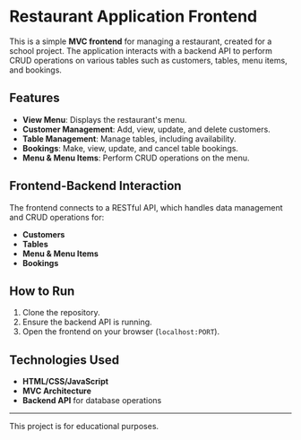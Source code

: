 # Restaurant Application Frontend

This is a simple **MVC frontend** for managing a restaurant, created for a school project. The application interacts with a backend API to perform CRUD operations on various tables such as customers, tables, menu items, and bookings.

## Features
- **View Menu**: Displays the restaurant's menu.
- **Customer Management**: Add, view, update, and delete customers.
- **Table Management**: Manage tables, including availability.
- **Bookings**: Make, view, update, and cancel table bookings.
- **Menu & Menu Items**: Perform CRUD operations on the menu.

## Frontend-Backend Interaction
The frontend connects to a RESTful API, which handles data management and CRUD operations for:
- **Customers**
- **Tables**
- **Menu & Menu Items**
- **Bookings**

## How to Run
1. Clone the repository.
2. Ensure the backend API is running.
3. Open the frontend on your browser (`localhost:PORT`).

## Technologies Used
- **HTML/CSS/JavaScript**
- **MVC Architecture**
- **Backend API** for database operations

---

This project is for educational purposes.
